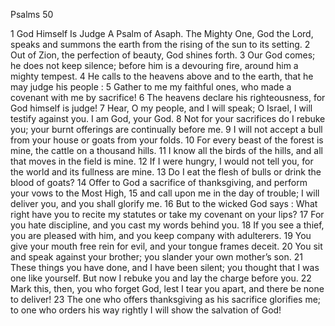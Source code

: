 Psalms 50

1	God Himself Is Judge A Psalm of Asaph. The Mighty One, God the Lord, speaks and summons the earth from the rising of the sun to its setting.
2	Out of Zion, the perfection of beauty, God shines forth.
3	Our God comes; he does not keep silence; before him is a devouring fire, around him a mighty tempest.
4	He calls to the heavens above and to the earth, that he may judge his people :
5	Gather to me my faithful ones, who made a covenant with me by sacrifice!
6	The heavens declare his righteousness, for God himself is judge!
7	Hear, O my people, and I will speak; O Israel, I will testify against you. I am God, your God.
8	Not for your sacrifices do I rebuke you; your burnt offerings are continually before me.
9	I will not accept a bull from your house or goats from your folds.
10	For every beast of the forest is mine, the cattle on a thousand hills.
11	I know all the birds of the hills, and all that moves in the field is mine.
12	If I were hungry, I would not tell you, for the world and its fullness are mine.
13	Do I eat the flesh of bulls or drink the blood of goats?
14	Offer to God a sacrifice of thanksgiving, and perform your vows to the Most High,
15	and call upon me in the day of trouble; I will deliver you, and you shall glorify me.
16	But to the wicked God says : What right have you to recite my statutes or take my covenant on your lips?
17	For you hate discipline, and you cast my words behind you.
18	If you see a thief, you are pleased with him, and you keep company with adulterers.
19	You give your mouth free rein for evil, and your tongue frames deceit.
20	You sit and speak against your brother; you slander your own mother’s son.
21	These things you have done, and I have been silent; you thought that I was one like yourself. But now I rebuke you and lay the charge before you.
22	Mark this, then, you who forget God, lest I tear you apart, and there be none to deliver!
23	The one who offers thanksgiving as his sacrifice glorifies me; to one who orders his way rightly I will show the salvation of God!

